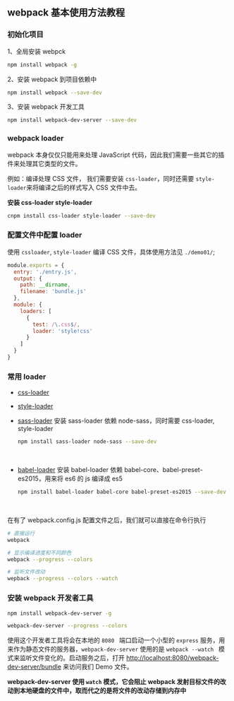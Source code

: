 ## webpack 基本使用方法教程

### 初始化项目

1、全局安装 webpck
``` bash
npm install webpack -g
```

2、安装 webpack 到项目依赖中
``` bash
npm install webpack --save-dev
```

3、安装 webpack 开发工具
``` bash
npm install webpack-dev-server --save-dev
```

### webpack loader

webpack 本身仅仅只能用来处理 JavaScript 代码，因此我们需要一些其它的插件来处理其它类型的文件。

例如：编译处理 CSS 文件， 我们需要安装 `css-loader`，同时还需要 `style-loader`来将编译之后的样式写入 CSS 文件中去。

**安装 css-loader style-loader**
``` bash
cnpm install css-loader style-loader --save-dev
```


### 配置文件中配置 loader
使用 `cssloader`, `style-loader` 编译 CSS 文件，具体使用方法见 `./demo01/`;
``` javascript
module.exports = {
  entry: './entry.js',
  output: {
    path: __dirname,
    filename: 'bundle.js'
  },
  module: {
    loaders: [
      {
        test: /\.css$/,
        loader: 'style!css'
      }
    ]
  }
}
```

### 常用 loader

- [css-loader](https://github.com/webpack/css-loader) 
- [style-loader](https://github.com/webpack/style-loader) 


- [sass-loader](https://github.com/jtangelder/sass-loader)  安装 sass-loader 依赖 node-sass，同时需要 css-loader, style-loader 

  ``` bash
  npm install sass-loader node-sass --save-dev
  ```

  ​

- [babel-loader](https://github.com/babel/babel-loader)  安装 babel-loader 依赖 babel-core、babel-preset-es2015，用来将 es6 的 js 编译成 es5

  ``` bash
  npm install babel-loader babel-core babel-preset-es2015 --save-dev
  ```

  ​

在有了 webpack.config.js 配置文件之后，我们就可以直接在命令行执行

``` bash
# 直接运行
webpack

# 显示编译进度和不同颜色
webpack --progress --colors

# 监听文件改动
wepback --progress --colors --watch
```

### 安装 webpack 开发者工具

``` bash
npm install webpack-dev-server -g
```

``` bash
webpack-dev-server --progress --colors
```

使用这个开发者工具将会在本地的 `8080 ` 端口启动一个小型的 `express` 服务，用来作为静态文件的服务器，`webpack-dev-server` 使用的是 `webpack --watch ` 模式来监听文件变化的。启动服务之后，打开  [http://localhost:8080/webpack-dev-server/bundle](http://localhost:8080/webpack-dev-server/bundle) 来访问我们 Demo 文件。

__webpack-dev-server 使用  `watch` 模式，它会阻止 webpack 发射目标文件的改动到本地硬盘的文件中，取而代之的是将文件的改动存储到内存中__

